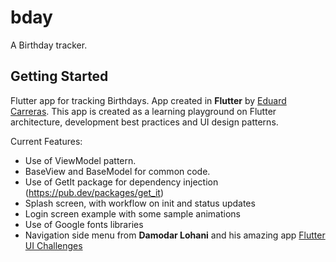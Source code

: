 # bday

A Birthday tracker.

## Getting Started

Flutter app for tracking Birthdays. 
App created in **Flutter** by [Eduard Carreras](http://eduardcarreras.net). This app is created as a learning playground on Flutter architecture, development best practices and UI design patterns.

Current Features:

- Use of ViewModel pattern.
- BaseView and BaseModel for common code.
- Use of GetIt package for dependency injection (https://pub.dev/packages/get_it)
- Splash screen, with workflow on init and status updates
- Login screen example with some sample animations
- Use of Google fonts libraries
- Navigation side menu from **Damodar Lohani** and his amazing app [Flutter UI Challenges](https://play.google.com/store/apps/details?id=com.popupbits.flutteruichallenges)
